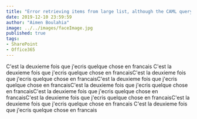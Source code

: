 ```yaml
---
title: "Error retrieving items from large list, although the CAML query has a row limit"
date: 2019-12-10 23:59:59
author: "Aimen Boulahia"
image: ../../images/faceImage.jpg
published: true
tags: 
- SharePoint
- Office365
---
```


C'est la deuxieme fois que j'ecris quelque chose en francais C'est la deuxieme fois que j'ecris quelque chose en francaisC'est la deuxieme fois que j'ecris quelque chose en francaisC'est la deuxieme fois que j'ecris quelque chose en francaisC'est la deuxieme fois que j'ecris quelque chose en francaisC'est la deuxieme fois que j'ecris quelque chose en francaisC'est la deuxieme fois que j'ecris quelque chose en francaisC'est la deuxieme fois que j'ecris quelque chose en francais C'est la deuxieme fois que j'ecris quelque chose en francais
